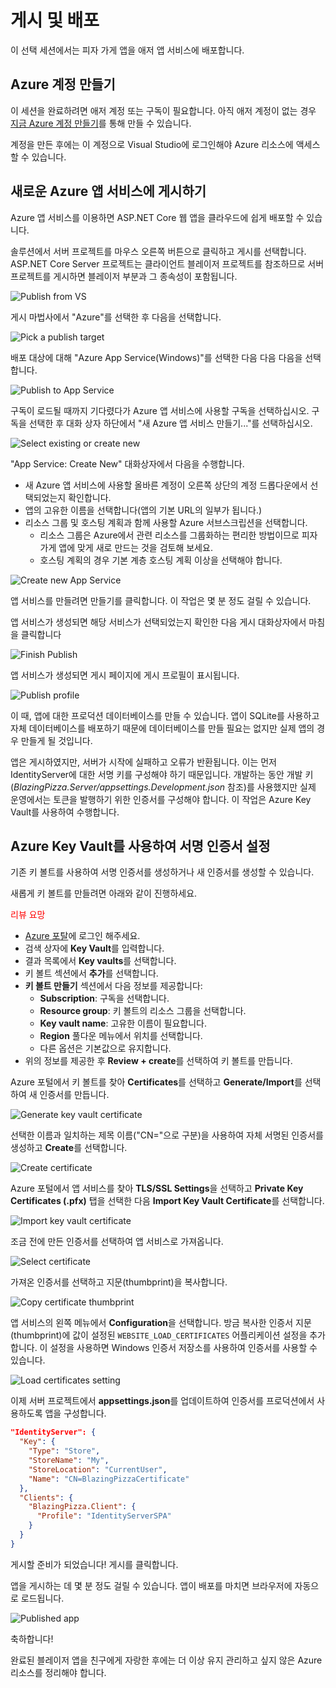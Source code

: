 # 게시 및 배포

이 선택 세션에서는 피자 가게 앱을 애저 앱 서비스에 배포합니다.

## Azure 계정 만들기

이 세션을 완료하려면 애저 계정 또는 구독이 필요합니다. 아직 애저 계정이 없는 경우 [지금 Azure 계정 만들기](https://azure.microsoft.com/Free)를 통해 만들 수 있습니다.

계정을 만든 후에는 이 계정으로 Visual Studio에 로그인해야 Azure 리소스에 액세스할 수 있습니다.

## 새로운 Azure 앱 서비스에 게시하기

Azure 앱 서비스를 이용하면 ASP.NET Core 웹 앱을 클라우드에 쉽게 배포할 수 있습니다.

솔루션에서 서버 프로젝트를 마우스 오른쪽 버튼으로 클릭하고 게시를 선택합니다. ASP.NET Core Server 프로젝트는 클라이언트 블레이저 프로젝트를 참조하므로 서버 프로젝트를 게시하면 블레이저 부분과 그 종속성이 포함됩니다.

![Publish from VS](https://user-images.githubusercontent.com/1874516/51885818-2501ac80-2385-11e9-8025-4d1477083a8d.png)

게시 마법사에서 "Azure"를 선택한 후 다음을 선택합니다.

![Pick a publish target](https://user-images.githubusercontent.com/1874516/78459197-31118a00-766c-11ea-9d41-470ea772e34f.png)

배포 대상에 대해 "Azure App Service(Windows)"를 선택한 다음 다음 다음을 선택합니다.

![Publish to App Service](https://user-images.githubusercontent.com/1874516/78459246-8baae600-766c-11ea-9600-b01e168bf71a.png)

구독이 로드될 때까지 기다렸다가 Azure 앱 서비스에 사용할 구독을 선택하십시오. 구독을 선택한 후 대화 상자 하단에서 "새 Azure 앱 서비스 만들기..."를 선택하십시오.

![Select existing or create new](https://user-images.githubusercontent.com/1874516/78459794-7041da00-7670-11ea-96ab-d103b8f21739.png)

"App Service: Create New" 대화상자에서 다음을 수행합니다.

- 새 Azure 앱 서비스에 사용할 올바른 계정이 오른쪽 상단의 계정 드롭다운에서 선택되었는지 확인합니다.
- 앱의 고유한 이름을 선택합니다(앱의 기본 URL의 일부가 됩니다.)
- 리소스 그룹 및 호스팅 계획과 함께 사용할 Azure 서브스크립션을 선택합니다.
    - 리소스 그룹은 Azure에서 관련 리소스를 그룹화하는 편리한 방법이므로 피자 가게 앱에 맞게 새로 만드는 것을 검토해 보세요.
    - 호스팅 계획의 경우 기본 계층 호스팅 계획 이상을 선택해야 합니다.

![Create new App Service](https://user-images.githubusercontent.com/1874516/78463095-e0ab2400-768d-11ea-8ec3-f8885368118d.png)

앱 서비스를 만들려면 만들기를 클릭합니다. 이 작업은 몇 분 정도 걸릴 수 있습니다.

앱 서비스가 생성되면 해당 서비스가 선택되었는지 확인한 다음 게시 대화상자에서 마침을 클릭합니다

![Finish Publish](https://user-images.githubusercontent.com/1874516/78459868-0d047780-7671-11ea-87d5-0a72ca9e5d36.png)

앱 서비스가 생성되면 게시 페이지에 게시 프로필이 표시됩니다.

![Publish profile](https://user-images.githubusercontent.com/1874516/78460244-0e836f00-7674-11ea-975a-f582d6af9942.png)

이 때, 앱에 대한 프로덕션 데이터베이스를 만들 수 있습니다. 앱이 SQLite를 사용하고 자체 데이터베이스를 배포하기 때문에 데이터베이스를 만들 필요는 없지만 실제 앱의 경우 만들게 될 것입니다.

앱은 게시하였지만, 서버가 시작에 실패하고 오류가 반환됩니다. 이는 먼저 IdentityServer에 대한 서명 키를 구성해야 하기 때문입니다. 개발하는 동안 개발 키(*BlazingPizza.Server/appsettings.Development.json* 참조)를 사용했지만 실제 운영에서는 토큰을 발행하기 위한 인증서를 구성해야 합니다. 이 작업은 Azure Key Vault를 사용하여 수행합니다.

## Azure Key Vault를 사용하여 서명 인증서 설정

기존 키 볼트를 사용하여 서명 인증서를 생성하거나 새 인증서를 생성할 수 있습니다.

새롭게 키 볼트를 만들려면 아래와 같이 진행하세요.

<span style="color:red">리뷰 요망</span>
- [Azure 포탈](https://portal.azure.com)에 로그인 해주세요.
- 검색 상자에 **Key Vault**를 입력합니다.
- 결과 목록에서 **Key vaults**를 선택합니다.
- 키 볼트 섹션에서 **추가**를 선택합니다.
- **키 볼트 만들기** 섹션에서 다음 정보를 제공합니다:
    - **Subscription**: 구독을 선택합니다.
    - **Resource group**: 키 볼트의 리소스 그룹을 선택합니다.
    - **Key vault name**: 고유한 이름이 필요합니다.
    - **Region** 풀다운 메뉴에서 위치를 선택합니다.
    - 다른 옵션은 기본값으로 유지합니다.
- 위의 정보를 제공한 후 **Review + create**를 선택하여 키 볼트를 만듭니다.

Azure 포털에서 키 볼트를 찾아 **Certificates**를 선택하고 **Generate/Import**를 선택하여 새 인증서를 만듭니다.

![Generate key vault certificate](https://user-images.githubusercontent.com/1874516/78463378-ba3ab800-7690-11ea-9744-6850c2d1a7e6.png)

선택한 이름과 일치하는 제목 이름("CN="으로 구분)을 사용하여 자체 서명된 인증서를 생성하고 **Create**를 선택합니다.

![Create certificate](https://user-images.githubusercontent.com/1874516/78463413-17cf0480-7691-11ea-91dc-343cdea5aa79.png)

Azure 포털에서 앱 서비스를 찾아 **TLS/SSL Settings**을 선택하고 **Private Key Certificates (.pfx)** 탭을 선택한 다음 **Import Key Vault Certificate**를 선택합니다.

![Import key vault certificate](https://user-images.githubusercontent.com/1874516/78463445-890eb780-7691-11ea-949a-d7dd38b43550.png)

조금 전에 만든 인증서를 선택하여 앱 서비스로 가져옵니다.

![Select certificate](https://user-images.githubusercontent.com/1874516/78463454-ae9bc100-7691-11ea-9ca4-64d27582f699.png)

가져온 인증서를 선택하고 지문(thumbprint)을 복사합니다.

![Copy certificate thumbprint](https://user-images.githubusercontent.com/1874516/78463487-1520df00-7692-11ea-93ae-697406bfdd86.png)

앱 서비스의 왼쪽 메뉴에서 **Configuration**을 선택합니다. 방금 복사한 인증서 지문(thumbprint)에 값이 설정된 `WEBSITE_LOAD_CERTIFICATES` 어플리케이션 설정을 추가합니다. 이 설정을 사용하면 Windows 인증서 저장소를 사용하여 인증서를 사용할 수 있습니다.

![Load certificates setting](https://user-images.githubusercontent.com/1874516/78463547-e8b99280-7692-11ea-9d02-394b20c653cd.png)

이제 서버 프로젝트에서 **appsettings.json**를 업데이트하여 인증서를 프로덕션에서 사용하도록 앱을 구성합니다.

```json
"IdentityServer": {
  "Key": {
    "Type": "Store",
    "StoreName": "My",
    "StoreLocation": "CurrentUser",
    "Name": "CN=BlazingPizzaCertificate"
  },
  "Clients": {
    "BlazingPizza.Client": {
      "Profile": "IdentityServerSPA"
    }
  }
}
```

게시할 준비가 되었습니다! 게시를 클릭합니다.

앱을 게시하는 데 몇 분 정도 걸릴 수 있습니다. 앱이 배포를 마치면 브라우저에 자동으로 로드됩니다.

![Published app](https://user-images.githubusercontent.com/1874516/78463636-09ceb300-7694-11ea-9d3c-57b52b982186.png)

축하합니다!

완료된 블레이저 앱을 친구에게 자랑한 후에는 더 이상 유지 관리하고 싶지 않은 Azure 리소스를 정리해야 합니다.
